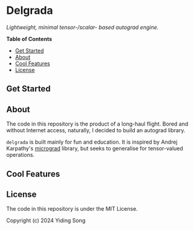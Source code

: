 # Delgrada
_Lightweight, minimal tensor-/scalar- based autograd engine._

**Table of Contents**
- [Get Started](#get-started)
- [About](#about)
- [Cool Features](#cool-features)
- [License](#license)

## Get Started

## About

The code in this repository is the product of a long-haul flight. Bored and without Internet access, naturally, I decided to build an autograd library.

`delgrada` is built mainly for fun and education. It is inspired by Andrej Karpathy's [micrograd](https://github.com/karpathy/micrograd) library, but seeks to generalise for tensor-valued operations.

## Cool Features

## License

The code in this repository is under the MIT License.

Copyright (c) 2024 Yiding Song
